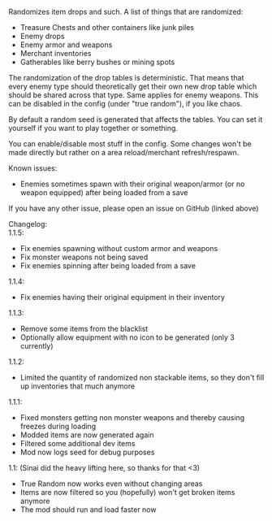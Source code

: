Randomizes item drops and such.
A list of things that are randomized:
- Treasure Chests and other containers like junk piles
- Enemy drops
- Enemy armor and weapons
- Merchant inventories
- Gatherables like berry bushes or mining spots

The randomization of the drop tables is deterministic. That means that every enemy type should theoretically get their own new drop table which should be shared across that type. Same applies for enemy weapons. This can be disabled in the config (under "true random"), if you like chaos.

By default a random seed is generated that affects the tables. You can set it yourself if you want to play together or something.


You can enable/disable most stuff in the config. Some changes won't be made directly but rather on a area reload/merchant refresh/respawn.

Known issues:
- Enemies sometimes spawn with their original weapon/armor (or no weapon equipped) after being loaded from a save

If you have any other issue, please open an issue on GitHub (linked above)

Changelog:  
1.1.5:
- Fix enemies spawning without custom armor and weapons
- Fix monster weapons not being saved
- Fix enemies spinning after being loaded from a save

1.1.4:
- Fix enemies having their original equipment in their inventory

1.1.3:
- Remove some items from the blacklist
- Optionally allow equipment with no icon to be generated (only 3 currently)

1.1.2:
- Limited the quantity of randomized non stackable items, so they don't fill up inventories that much anymore

1.1.1:
- Fixed monsters getting non monster weapons and thereby causing freezes during loading
- Modded items are now generated again
- Filtered some additional dev items
- Mod now logs seed for debug purposes

1.1: (Sinai did the heavy lifting here, so thanks for that <3)
- True Random now works even without changing areas
- Items are now filtered so you (hopefully) won't get broken items anymore
- The mod should run and load faster now
